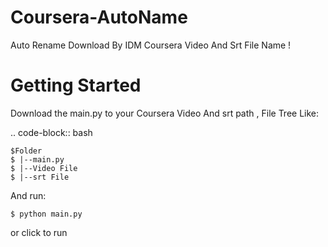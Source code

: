 Coursera-AutoName
=================

Auto Rename Download By IDM Coursera Video And Srt File Name !

Getting Started
=================

Download the main.py to your Coursera Video And srt path , File Tree Like:

.. code-block:: bash

    $Folder
    $ |--main.py
    $ |--Video File
    $ |--srt File

And run:

    $ python main.py
or
    click to run
